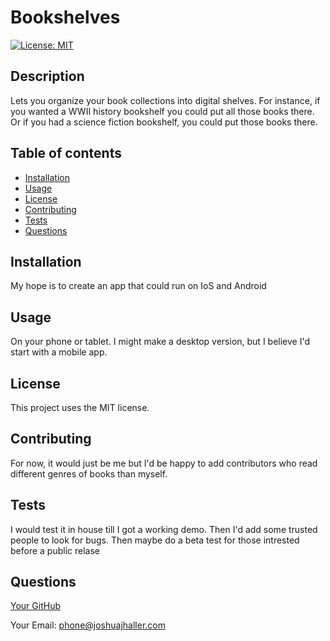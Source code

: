 # Bookshelves

[![License: MIT](https://img.shields.io/badge/License-MIT-yellow.svg)](https://opensource.org/licenses/MIT)

## Description

Lets you organize your book collections into digital shelves. For instance, if you wanted a WWII history bookshelf you could put all those books there. Or if you had a science fiction bookshelf, you could put those books there. 

## Table of contents

- [Installation](#installation)
- [Usage](#usage)
- [License](#license)
- [Contributing](#contributing)
- [Tests](#tests)
- [Questions](#questions)

## Installation

My hope is to create an app that could run on IoS and Android

## Usage

On your phone or tablet. I might make a desktop version, but I believe I'd start with a mobile app.

## License

This project uses the MIT license.

## Contributing

For now, it would just be me but I'd be happy to add contributors who read different genres of books than myself.

## Tests

I would test it in house till I got a working demo. Then I'd add some trusted people to look for bugs. Then maybe do a beta test for those intrested before a public relase

## Questions

[Your GitHub](http://github.com/JJHPhoto)

Your Email:
<phone@joshuajhaller.com>
